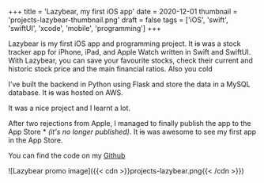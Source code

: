 +++
title = 'Lazybear, my first iOS app'
date = 2020-12-01
thumbnail = 'projects-lazybear-thumbnail.png'
draft = false
tags = ['iOS', 'swift', 'swiftUI', 'xcode', 'mobile', 'programming']
+++

Lazybear is my first iOS app and programming project. It ~~is~~ was a stock tracker app
for iPhone, iPad, and Apple Watch written in Swift and SwiftUI. With Lazybear, you can 
save your favourite stocks, check their current and historic stock price and the main 
financial ratios. Also you cold 

I've built the backend in Python using Flask and store the data in a MySQL database. It
~~is~~ was hosted on AWS.

It was a nice project and I learnt a lot.

After two rejections from Apple, I managed to finally publish the app to the App Store *
*(it's no longer published)*. It ~~is~~ was awesome to see my first app in the App Store.

You can find the code on my [Github](https://github.com/denniscmartin/lazybear)

![Lazybear promo image]({{< cdn >}}projects-lazybear.png{{< /cdn >}})
